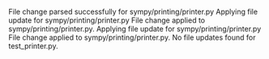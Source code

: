 File change parsed successfully for sympy/printing/printer.py
Applying file update for sympy/printing/printer.py
File change applied to sympy/printing/printer.py.
Applying file update for sympy/printing/printer.py
File change applied to sympy/printing/printer.py.
No file updates found for test_printer.py.
